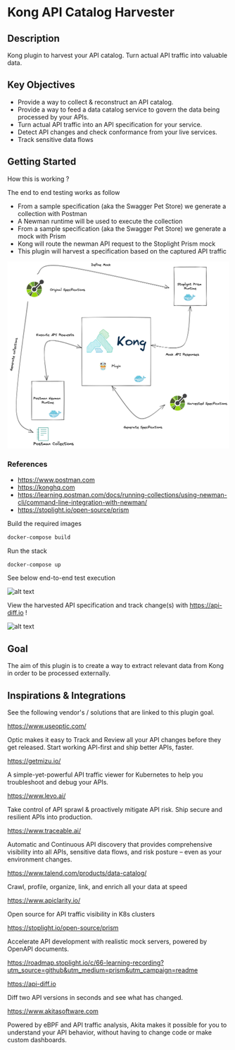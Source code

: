 # Kong API Catalog Harvester

## Description

Kong plugin to harvest your API catalog. Turn actual API traffic into valuable data. 

## Key Objectives

- Provide a way to collect & reconstruct an API catalog.
- Provide a way to feed a data catalog service to govern the data being processed by your APIs.
- Turn actual API traffic into an API specification for your service.
- Detect API changes and check conformance from your live services.
- Track sensitive data flows

## Getting Started

How this is working ?

The end to end testing works as follow 

- From a sample specification (aka the Swagger Pet Store) we generate a collection with Postman 
- A Newman runtime will be used to execute the collection
- From a sample specification (aka the Swagger Pet Store) we generate a mock with Prism
- Kong will route the newman API request to the Stoplight Prism mock
- This plugin will harvest a specification based on the captured API traffic

![alt text](./how-this-is-working.png "Description")

### References

- https://www.postman.com
- https://konghq.com
- https://learning.postman.com/docs/running-collections/using-newman-cli/command-line-integration-with-newman/
- https://stoplight.io/open-source/prism

Build the required images

``` bash
docker-compose build
```

Run the stack

``` bash
docker-compose up
```

See below end-to-end test execution

![alt text](./compose.gif "Up")

View the harvested API specification and track change(s) with https://api-diff.io !

![alt text](./diff.gif "Compare the specifications")

## Goal

The aim of this plugin is to create a way to extract relevant data from Kong in order to be processed externally. 

## Inspirations & Integrations

See the following vendor's / solutions that are linked to this plugin goal.

https://www.useoptic.com/

Optic makes it easy to Track and Review all your API changes before they get released. Start working API-first and ship better APIs, faster.

https://getmizu.io/

A simple-yet-powerful API traffic viewer for Kubernetes to help you troubleshoot and debug your APIs.

https://www.levo.ai/

Take control of API sprawl & proactively mitigate API risk. Ship secure and resilient APIs into production.

https://www.traceable.ai/

Automatic and Continuous API discovery that provides comprehensive visibility into all APIs, sensitive data flows, and risk posture – even as your environment changes.

https://www.talend.com/products/data-catalog/

Crawl, profile, organize, link, and enrich all your data at speed

https://www.apiclarity.io/

Open source for API traffic visibility in K8s clusters

https://stoplight.io/open-source/prism

Accelerate API development with realistic mock servers, powered by OpenAPI documents.

https://roadmap.stoplight.io/c/66-learning-recording?utm_source=github&utm_medium=prism&utm_campaign=readme

https://api-diff.io

Diff two API versions in seconds and see what has changed.

https://www.akitasoftware.com

Powered by eBPF and API traffic analysis, Akita makes it possible for you to understand your API behavior, without having to change code or make custom dashboards.

